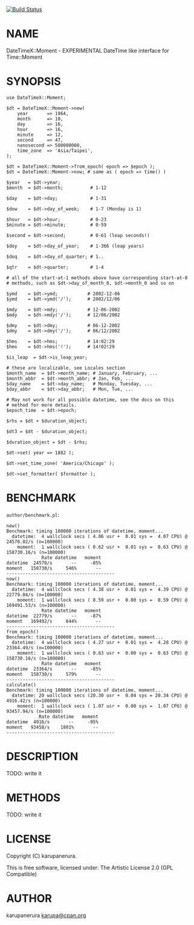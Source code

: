 [![Build Status](https://travis-ci.org/karupanerura/DateTimeX-Moment.svg?branch=master)](https://travis-ci.org/karupanerura/DateTimeX-Moment)
# NAME

DateTimeX::Moment - EXPERIMENTAL DateTime like interface for Time::Moment

# SYNOPSIS

    use DateTimeX::Moment;

    $dt = DateTimeX::Moment->new(
        year       => 1964,
        month      => 10,
        day        => 16,
        hour       => 16,
        minute     => 12,
        second     => 47,
        nanosecond => 500000000,
        time_zone  => 'Asia/Taipei',
    );

    $dt = DateTimeX::Moment->from_epoch( epoch => $epoch );
    $dt = DateTimeX::Moment->now; # same as ( epoch => time() )

    $year   = $dt->year;
    $month  = $dt->month;          # 1-12

    $day    = $dt->day;            # 1-31

    $dow    = $dt->day_of_week;    # 1-7 (Monday is 1)

    $hour   = $dt->hour;           # 0-23
    $minute = $dt->minute;         # 0-59

    $second = $dt->second;         # 0-61 (leap seconds!)

    $doy    = $dt->day_of_year;    # 1-366 (leap years)

    $doq    = $dt->day_of_quarter; # 1..

    $qtr    = $dt->quarter;        # 1-4

    # all of the start-at-1 methods above have corresponding start-at-0
    # methods, such as $dt->day_of_month_0, $dt->month_0 and so on

    $ymd    = $dt->ymd;           # 2002-12-06
    $ymd    = $dt->ymd('/');      # 2002/12/06

    $mdy    = $dt->mdy;           # 12-06-2002
    $mdy    = $dt->mdy('/');      # 12/06/2002

    $dmy    = $dt->dmy;           # 06-12-2002
    $dmy    = $dt->dmy('/');      # 06/12/2002

    $hms    = $dt->hms;           # 14:02:29
    $hms    = $dt->hms('!');      # 14!02!29

    $is_leap  = $dt->is_leap_year;

    # these are localizable, see Locales section
    $month_name  = $dt->month_name; # January, February, ...
    $month_abbr  = $dt->month_abbr; # Jan, Feb, ...
    $day_name    = $dt->day_name;   # Monday, Tuesday, ...
    $day_abbr    = $dt->day_abbr;   # Mon, Tue, ...

    # May not work for all possible datetime, see the docs on this
    # method for more details.
    $epoch_time  = $dt->epoch;

    $rhs = $dt + $duration_object;

    $dt3 = $dt - $duration_object;

    $duration_object = $dt - $rhs;

    $dt->set( year => 1882 );

    $dt->set_time_zone( 'America/Chicago' );

    $dt->set_formatter( $formatter );

# BENCHMARK

`author/benchmark.pl`:

    new()
    Benchmark: timing 100000 iterations of datetime, moment...
      datetime:  4 wallclock secs ( 4.06 usr +  0.01 sys =  4.07 CPU) @ 24570.02/s (n=100000)
        moment:  1 wallclock secs ( 0.62 usr +  0.01 sys =  0.63 CPU) @ 158730.16/s (n=100000)
                 Rate datetime   moment
    datetime  24570/s       --     -85%
    moment   158730/s     546%       --
    ----------------------------------------
    now()
    Benchmark: timing 100000 iterations of datetime, moment...
      datetime:  4 wallclock secs ( 4.38 usr +  0.01 sys =  4.39 CPU) @ 22779.04/s (n=100000)
        moment:  1 wallclock secs ( 0.59 usr +  0.00 sys =  0.59 CPU) @ 169491.53/s (n=100000)
                 Rate datetime   moment
    datetime  22779/s       --     -87%
    moment   169492/s     644%       --
    ----------------------------------------
    from_epoch()
    Benchmark: timing 100000 iterations of datetime, moment...
      datetime:  4 wallclock secs ( 4.27 usr +  0.01 sys =  4.28 CPU) @ 23364.49/s (n=100000)
        moment:  1 wallclock secs ( 0.63 usr +  0.00 sys =  0.63 CPU) @ 158730.16/s (n=100000)
                 Rate datetime   moment
    datetime  23364/s       --     -85%
    moment   158730/s     579%       --
    ----------------------------------------
    calculate()
    Benchmark: timing 100000 iterations of datetime, moment...
      datetime: 20 wallclock secs (20.30 usr +  0.04 sys = 20.34 CPU) @ 4916.42/s (n=100000)
        moment:  1 wallclock secs ( 1.07 usr +  0.00 sys =  1.07 CPU) @ 93457.94/s (n=100000)
                Rate datetime   moment
    datetime  4916/s       --     -95%
    moment   93458/s    1801%       --
    ----------------------------------------

# DESCRIPTION

TODO: write it

# METHODS

TODO: write it

# LICENSE

Copyright (C) karupanerura.

This is free software, licensed under:
  The Artistic License 2.0 (GPL Compatible)

# AUTHOR

karupanerura <karupa@cpan.org>
